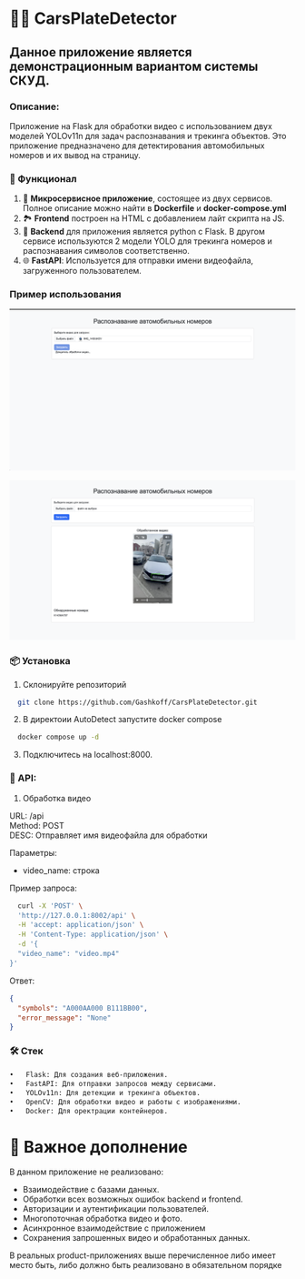 # 🚗📸 CarsPlateDetector 
## **Данное приложение является демонстрационным вариантом системы СКУД.**

### Описание:
Приложение на Flask для обработки видео с использованием двух моделей YOLOv11n для задач распознавания и трекинга объектов. 
Это приложение предназначено для детектирования автомобильных номеров и их вывод на страницу.

### 🔧 Функционал
1. 🐳 **Микросервисное приложение**, состоящее из двух сервисов. Полное описание можно найти в **Dockerfile** и **docker-compose.yml**
2. 🏞️ **Frontend** построен на HTML с добавлением лайт скрипта на JS.
3. 🚀 **Backend** для приложения является python с Flask. В другом сервисе используются 2 модели YOLO для трекинга номеров и распознавания символов соответственно.
4. 🌐 **FastAPI**: Используется для отправки имени видеофайла, загруженного пользователем.

### Пример использования
![Снимок экрана 2025-01-27 в 18.06.56.png](ExamplePhotos/%D0%A1%D0%BD%D0%B8%D0%BC%D0%BE%D0%BA%20%D1%8D%D0%BA%D1%80%D0%B0%D0%BD%D0%B0%202025-01-27%20%D0%B2%2018.06.56.png)

![Снимок экрана 2025-01-27 в 18.24.51.png](ExamplePhotos/%D0%A1%D0%BD%D0%B8%D0%BC%D0%BE%D0%BA%20%D1%8D%D0%BA%D1%80%D0%B0%D0%BD%D0%B0%202025-01-27%20%D0%B2%2018.24.51.png)


### 📦 Установка
1. Склонируйте репозиторий
```bash
  git clone https://github.com/Gashkoff/CarsPlateDetector.git
  ```  
2. В директоии AutoDetect запустите docker compose 
```bash
  docker compose up -d
```
3. Подключитесь на localhost:8000.

### 📖 API:
1. Обработка видео

URL: /api  
Method: POST  
DESC: Отправляет имя видеофайла для обработки

Параметры:
- video_name: строка

Пример запроса:
```bash
  curl -X 'POST' \
  'http://127.0.0.1:8002/api' \
  -H 'accept: application/json' \
  -H 'Content-Type: application/json' \
  -d '{
  "video_name": "video.mp4"
}'
```

Ответ:
```json
{
  "symbols": "A000AA000 B111BB00",
  "error_message": "None"
}
```

### 🛠️ Стек 
	•	Flask: Для создания веб-приложения. 
	•	FastAPI: Для отправки запросов между сервисами.
	•	YOLOv11n: Для детекции и трекинга объектов.
	•	OpenCV: Для обработки видео и работы с изображениями.
	•	Docker: Для оректрации контейнеров.

# 💾 Важное дополнение
В данном приложение не реализовано:
- Взаимодействие с базами данных.
- Обработки всех возможных ошибок backend и frontend.
- Авторизации и аутентификации пользователей.
- Многопоточная обработка видео и фото.
- Асинхронное взаимодействие с приложением
- Сохранения запрошенных видео и обработанных данных.

В реальных product-приложениях выше перечисленное либо имеет место быть, либо должно быть реализовано в обязательном порядке